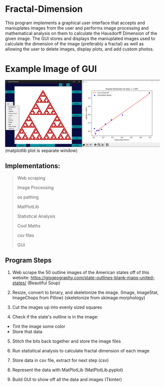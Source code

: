 # Fractal-Dimension

This program implements a graphical user interface that accepts and maniuplates images from the user and performs image processing and mathematical analysis on them
to calculate the Hausdorff Dimension of the given image. The GUI stores and displays the maniuplated images used to calculate the dimension of the image
(preferably a fractal) as well as allowing the user to delete images, display plots, and add custom photos.

# Example Image of GUI

![GUI](https://github.com/SudoPsych/Fractal-Dimensions/blob/main/GUI_example.png?raw=true)
(matplotlib plot is separate window)

## Implementations:
> Web scraping
> 
> Image Processing
> 
> os pathing
> 
> MatPlotLib
> 
> Statistical Analysis
> 
> Cool Maths
> 
> csv files
> 
> GUI

## Program Steps

1. Web scrape the 50 outline images of the American states off of this website:
https://gisgeography.com/state-outlines-blank-maps-united-states/
(Beautiful Soup)

2. Resize, convert to binary, and skeletonize the image.
(Image, ImageStat, ImageChops from Pillow)
(skeletonize from skimage.morphology)

3. Cut the images up into evenly sized squares

4. Check if the state's outline is in the image:
  - Tint the image some color
  - Store that data

5. Stitch the bits back together and store the image files

6. Run statistical analysis to calculate fractal dimension of each image

7. Store data in csv file, extract for next step
(csv)

8. Represent the data with MatPlotLib
(MatPlotLib.pyplot)

9. Build GUI to show off all the data and images
(Tkinter)
